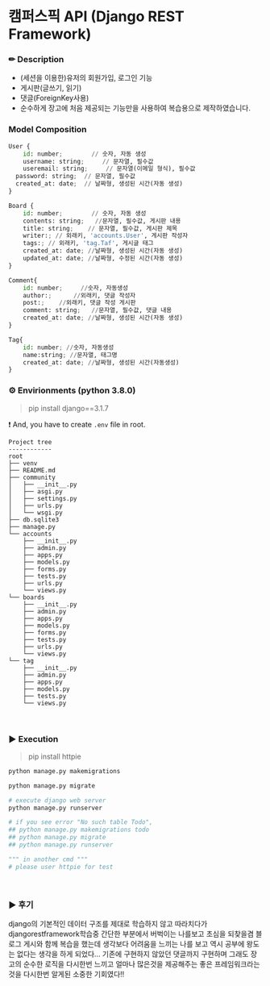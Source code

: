 # 캠퍼스픽 API (Django REST Framework)

### ✏ Description

- (세션을 이용한)유저의 회원가입, 로그인 기능
- 게시판(글쓰기, 읽기)
- 댓글(ForeignKey사용)
- 순수하게 장고에 처음 제공되는 기능만을 사용하여 복습용으로 제작하였습니다.


### Model Composition

```python
User {
	id: number;        // 숫자, 자동 생성
	username: string;     // 문자열, 필수값
	useremail: string;     // 문자열(이메일 형식), 필수값
  password: string;  // 문자열, 필수값
  created_at: date;  // 날짜형, 생성된 시간(자동 생성)
}

Board {
    id: number;        // 숫자, 자동 생성
    contents: string;   //문자열, 필수값, 게시판 내용
    title: string;    // 문자열, 필수값, 게시판 제목
    writer:; // 외래키, 'accounts.User', 게시판 작성자
    tags:; // 외래키, 'tag.Taf', 게시글 태그
    created_at: date; //날짜형, 생성된 시간(자동 생성)
    updated_at: date; //날짜형, 수정된 시간(자동 생성)
}

Comment{
    id: number;     //숫자, 자동생성
    author:;      //외래키, 댓글 작성자
    post:;    //외래키, 댓글 작성 게시판
    comment: string;   //문자열, 필수값, 댓글 내용
    created_at: date; //날짜형, 생성된 시간(자동 생성)
}

Tag{
    id: number; //숫자, 자동생성
    name:string; //문자열, 태그명
    created_at: date; //날짜형, 생성된 시간(자동생성) 
}

```

### ⚙ Envirionments (python 3.8.0)

> pip install django==3.1.7


❗ And, you have to create `.env` file in root.

```
Project tree
------------
root
├── venv
├── README.md
├── community
│   ├── __init__.py
│   ├── asgi.py
│   ├── settings.py
│   ├── urls.py
│   └── wsgi.py
├── db.sqlite3
├── manage.py
└── accounts
    ├── __init__.py
    ├── admin.py
    ├── apps.py
    ├── models.py
    ├── forms.py
    ├── tests.py
    ├── urls.py
    └── views.py
└── boards
    ├── __init__.py
    ├── admin.py
    ├── apps.py
    ├── models.py
    ├── forms.py
    ├── tests.py
    ├── urls.py
    └── views.py
└── tag
    ├── __init__.py
    ├── admin.py
    ├── apps.py
    ├── models.py
    ├── tests.py
    └── views.py
```

<br>



### ▶ Execution

> pip install httpie

```python
python manage.py makemigrations

python manage.py migrate

# execute django web server
python manage.py runserver

# if you see error "No such table Todo",
## python manage.py makemigrations todo
## python manage.py migrate
## python manage.py runserver

""" in another cmd """
# please user httpie for test

```

<br>


### ▶ 후기
django의 기본적인 데이터 구조를 제대로 학습하지 않고 따라치다가 
djangorestframework학습중 간단한 부분에서 버벅이는 나를보고
초심을 되찾을겸 블로그 게시와 함께 복습을 했는데 생각보다 어려움을
느끼는 나를 보고 역시 공부에 왕도는 없다는 생각을 하게 되었다...
기존에 구현하지 않았던 댓글까지 구현하며 그래도 장고의 순수한 로직을
다시한번 느끼고 얼마나 많은것을 제공해주는 좋은 프레임워크라는것을
다시한번 알게된 소중한 기회였다!! 
